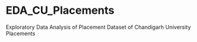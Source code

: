 # EDA_CU_Placements
Exploratory Data Analysis of Placement Dataset of Chandigarh University Placements 

